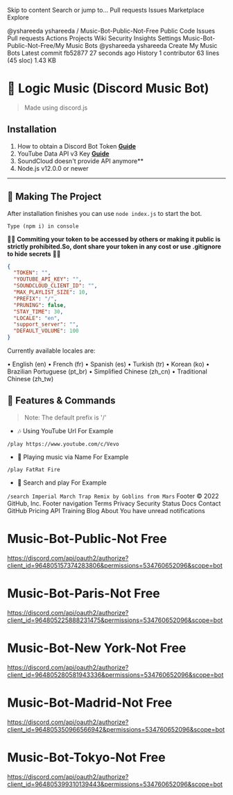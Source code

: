 Skip to content
Search or jump to…
Pull requests
Issues
Marketplace
Explore
 
@yshareeda 
yshareeda
/
Music-Bot-Public-Not-Free
Public
Code
Issues
Pull requests
Actions
Projects
Wiki
Security
Insights
Settings
Music-Bot-Public-Not-Free/My Music Bots
@yshareeda
yshareeda Create My Music Bots
Latest commit fb52877 27 seconds ago
 History
 1 contributor
63 lines (45 sloc)  1.43 KB

# 🎵 Logic Music (Discord Music Bot)
> Made using discord.js

## Installation

1. How to obtain a Discord Bot Token **[Guide](https://discordjs.guide/preparations/setting-up-a-bot-application.html#creating-your-bot)**
2. YouTube Data API v3 Key **[Guide](https://developers.google.com/youtube/v3/getting-started)**  
3. SoundCloud doesn't provide API anymore**
4. Node.js v12.0.0 or newer

---

## 🔎 Making The Project

After installation finishes you can use `node index.js` to start the bot.

```
Type (npm i) in console
```

🚨🚨 **Commiting your token to be accessed by others or making it public is strictly prohibited.So, dont share your token in any cost or use .gitignore to hide secrets** 🚨🚨

```json
{
  "TOKEN": "",
  "YOUTUBE_API_KEY": "",
  "SOUNDCLOUD_CLIENT_ID": "",
  "MAX_PLAYLIST_SIZE": 10,
  "PREFIX": "/",
  "PRUNING": false,
  "STAY_TIME": 30,
  "LOCALE": "en",
  "support_server": "",
  "DEFAULT_VOLUME": 100
}
```

Currently available locales are:

• English (en)
• French (fr)
• Spanish (es)
• Turkish (tr)
• Korean (ko)
• Brazilian Portuguese (pt_br)
• Simplified Chinese (zh_cn)
• Traditional Chinese (zh_tw)

## 📝 Features & Commands

> Note: The default prefix is '/'

* 🎶 Using YouTube Url For Example

`/play https://www.youtube.com/c/Vevo`

* 🔎 Playing music via Name For Example

`/play FatRat Fire`

* 🔎 Search and play For Example

`/search Imperial March Trap Remix by Goblins from Mars`
Footer
© 2022 GitHub, Inc.
Footer navigation
Terms
Privacy
Security
Status
Docs
Contact GitHub
Pricing
API
Training
Blog
About
You have unread notifications


# Music-Bot-Public-Not Free
https://discord.com/api/oauth2/authorize?client_id=964805157374283806&permissions=534760652096&scope=bot
# Music-Bot-Paris-Not Free
https://discord.com/api/oauth2/authorize?client_id=964805225888231475&permissions=534760652096&scope=bot
# Music-Bot-New York-Not Free
https://discord.com/api/oauth2/authorize?client_id=964805280581943336&permissions=534760652096&scope=bot
# Music-Bot-Madrid-Not Free
https://discord.com/api/oauth2/authorize?client_id=964805350966566942&permissions=534760652096&scope=bot
# Music-Bot-Tokyo-Not Free
https://discord.com/api/oauth2/authorize?client_id=964805399310139443&permissions=534760652096&scope=bot
